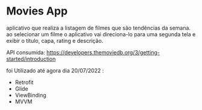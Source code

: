 # Movies App

aplicativo que realiza a listagem de filmes que são tendências da semana. 
ao selecionar um filme o aplicativo vai direciona-lo para uma segunda tela e exibir o título, capa, rating e descrição.

API consumida: https://developers.themoviedb.org/3/getting-started/introduction

foi Utilizado até agora dia 20/07/2022 :

- Retrofit 
- Glide
- ViewBinding
- MVVM
